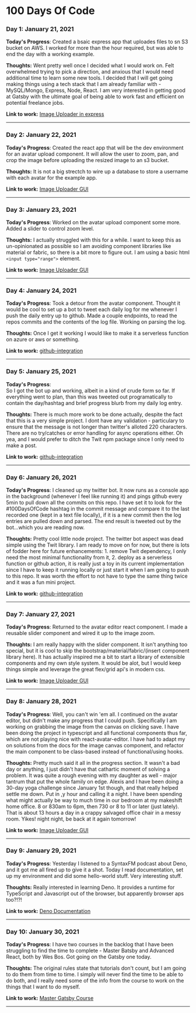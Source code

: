 # 100 Days Of Code

### Day 1: January 21, 2021

**Today's Progress**:
    Created a bsaic express app that uploades files to sn S3 bucket on AWS.  I worked for more than the hour required, but was able to end the day with a working example.

**Thoughts:** 
    Went pretty well once I decided what I would work on.  Felt overwhelmed trying to pick a direction, and anxious that I would need additional time to learn some new tools.  I decided that I will get going making things using a tech stack that I am already familiar with - MySQL/Mongo, Express, Node, React.  I am very interested in getting good at Gatsby with the ultimate goal of being able to work fast and efficient on potential freelance jobs.

**Link to work:** 
    [Image Uploader in express](https://github.com/b3aut1fu1mach1n3/image-upload)

---
### Day 2: January 22, 2021

**Today's Progress**:
    Created the react app that will be the dev environment for an avatar upload component.  It will allow the user to zoom, pan, and crop the image before uploading the resized image to an s3 bucket.

**Thoughts:** 
    It is not a big strectch to wire up a database to store a username with each avatar for the example app.

**Link to work:** 
    [Image Uploader GUI](https://github.com/b3aut1fu1mach1n3/image-upload-gui)

---
### Day 3: January 23, 2021

**Today's Progress**:
    Worked on the avatar upload component some more. Added a slider to control zoom level.

**Thoughts:** 
    I actually struggled with this for a while. I want to keep this as un-opinionated as possible so I am avoiding component libraries like material or fabric, so there is a bit more to figure out.  I am using a basic html `<input type="range">` element.

**Link to work:** 
    [Image Uploader GUI](https://github.com/b3aut1fu1mach1n3/image-upload-gui)

---
### Day 4: January 24, 2021

**Today's Progress**:
    Took a detour from the avatar component.  Thought it would be cool to set up a bot to tweet each daily log for me whenever I push the daily entry up to github.  Made a couple endpoints, to read the repos commits and the contents of the log file.  Working on parsing the log.

**Thoughts:** 
    Once I get it working I would like to make it a serverless function on azure or aws or something.

**Link to work:** 
    [github-integration](https://github.com/b3aut1fu1mach1n3/github-integration)

---
### Day 5: January 25, 2021

**Today's Progress**:    
    So I got the bot up and working, albeit in a kind of crude form so far.  If everything went to plan, than this was tweeted out programatically to contain the day/hashtag and brief progress blurb from my daily log entry.

**Thoughts:** 
    There is much more work to be done actually, despite the fact that this is a very simple project.  I dont have any validation - particulary to ensure that the message is not longer than twitter's alloted 220 characters.  There are no try/catches or error handling for async operations either.  Oh yea, and I would prefer to ditch the Twit npm package since I only need to make a post.

**Link to work:** 
    [github-integration](https://github.com/b3aut1fu1mach1n3/github-integration)

---

### Day 6: January 26, 2021

**Today's Progress**:
    I cleaned up my twitter bot.  It now runs as a console app in the background (whenever I feel like running it) and pings github every 5min to pull down all the commits on this repo.  I have set it to look for the #100DaysOfCode hashtag in the commit message and compare it to the last recorded one (kept in a text file locally), if it is a new commit then the log entries are pulled down and parsed. The end result is tweeted out by the bot...which you are reading now.

**Thoughts:** 
    Pretty cool little node project.  The twitter bot aspect was dead simple using the Twit library.  I am ready to move on for now, but there is lots of fodder here for future enhancements: 1. remove Twit dependency, I only need the most minimal functionality from it, 2. deploy as a serverless function or github action, it is really just a toy in its current implementation since I have to keep it running locally or just start it when I am going to push to this repo.  It was worth the effort to not have to type the same thing twice and it was a fun mini project.

**Link to work:** 
    [github-integration](https://github.com/b3aut1fu1mach1n3/github-integration)

---

### Day 7: January 27, 2021

**Today's Progress**:
    Returned to the avatar editor react component. I made a reusable slider component and wired it up to the image zoom. 

**Thoughts:** 
    I am really happy with the slider component.  It isn't anything too special, but it is cool to skip the bootstrap/material/fabric/(insert component library here). It has actually inspired me a bit to start a library of extensible components and my own style system.  It would be alot, but I would keep things simple and leverage the great flex/grid api's in modern css.

**Link to work:** 
    [Image Uploader GUI](https://github.com/b3aut1fu1mach1n3/image-upload-gui)

---

### Day 8: January 28, 2021

**Today's Progress**:
    Well, you can't win 'em all. I continued on the avatar editor, but didn't make any progress that I could push. Specifically I am working on grabbing the image from the canvas on clicking save. I have been doing the project in typescript and all functional components thus far, which are not playing nice with react-avatar-editor. I have had to adapt my on solutions from the docs for the image canvas component, and refactor the main component to be class-based instead of functional/using hooks.

**Thoughts:** 
    Pretty much said it all in the progress section.  It wasn't a bad day or anything, I just didn't have that cathartic moment of solving a problem. It was quite a rough evening with my daughter as well - major tantrum that put the whole family on edge.  Alexis and I have been doing a 30-day yoga challenge since January 1st though, and that really helped settle me down.  Put in ,y hour and calling it a night.  I have been spending what might actually be way to much time in our bedroom at my makeshift home office.  8 or 830am to 6pm, then 730 or 8 to 11 or later (just lately).  That is about 13 hours a day in a crappy salvaged office chair in a messy room.  Yikes! night night, be back at it again tomorrow!

**Link to work:** 
    [Image Uploader GUI](https://github.com/b3aut1fu1mach1n3/image-upload-gui)

---

### Day 9: January 29, 2021

**Today's Progress**:
    Yesterday I listened to a SyntaxFM podcast about Deno, and it got me all fired up to give it a shot. Today I read documentation, set up my environment and did some hello-world stuff. Very interesting stuff.

**Thoughts:** 
    Really interested in learning Deno. It provides a runtime for TypeScript and Javascript out of the browser, but apparently browser aps too?!?!

**Link to work:** 
    [Deno Documentation](https://deno.land/manual@v1.7.1/getting_started/setup_your_environment) 

---

### Day 10: January 30, 2021

**Today's Progress**:
    I have two courses in the backlog that I have been struggling to find the time to complete - Master Batsby and Advanced React, both by Wes Bos.  Got going on the Gatsby one today.

**Thoughts:** 
    The original rules state that tutorials don't count, but I am going to do them from time to time.  I simply will never find the time to be able to do both, and I really need some of the info from the course to work on the things that I want to do myself.

**Link to work:** 
    [Master Gatsby Course](https://mastergatsby.com/)

---